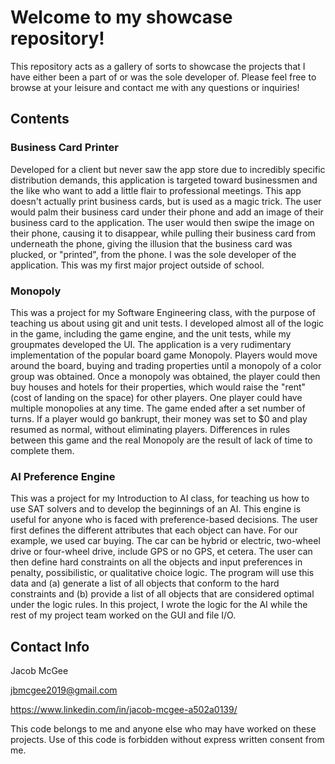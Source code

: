 # Welcome to my showcase repository!
This repository acts as a gallery of sorts to showcase the projects that I have either been a part of or was the sole developer of. Please feel free to browse at your leisure and contact me with any questions or inquiries!

## Contents
### Business Card Printer
Developed for a client but never saw the app store due to incredibly specific distribution demands, this application is targeted toward businessmen and the like who want to add a little flair to professional meetings. This app doesn't actually print business cards, but is used as a magic trick. The user would palm their business card under their phone and add an image of their business card to the application. The user would then swipe the image on their phone, causing it to disappear, while pulling their business card from underneath the phone, giving the illusion that the business card was plucked, or "printed", from the phone. I was the sole developer of the application. This was my first major project outside of school.

### Monopoly
This was a project for my Software Engineering class, with the purpose of teaching us about using git and unit tests. I developed almost all of the logic in the game, including the game engine, and the unit tests, while my groupmates developed the UI. The application is a very rudimentary implementation of the popular board game Monopoly. Players would move around the board, buying and trading properties until a monopoly of a color group was obtained. Once a monopoly was obtained, the player could then buy houses and hotels for their properties, which would raise the "rent" (cost of landing on the space) for other players. One player could have multiple monopolies at any time. The game ended after a set number of turns. If a player would go bankrupt, their money was set to $0 and play resumed as normal, without eliminating players. Differences in rules between this game and the real Monopoly are the result of lack of time to complete them.

### AI Preference Engine
This was a project for my Introduction to AI class, for teaching us how to use SAT solvers and to develop the beginnings of an AI. This engine is useful for anyone who is faced with preference-based decisions. The user first defines the different attributes that each object can have. For our example, we used car buying. The car can be hybrid or electric, two-wheel drive or four-wheel drive, include GPS or no GPS, et cetera. The user can then define hard constraints on all the objects and input preferences in penalty, possibilistic, or qualitative choice logic. The program will use this data and (a) generate a list of all objects that conform to the hard constraints and (b) provide a list of all objects that are considered optimal under the logic rules. In this project, I wrote the logic for the AI while the rest of my project team worked on the GUI and file I/O.

## Contact Info
Jacob McGee

jbmcgee2019@gmail.com

https://www.linkedin.com/in/jacob-mcgee-a502a0139/

This code belongs to me and anyone else who may have worked on these projects. Use of this code is forbidden without express written consent from me.
